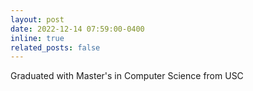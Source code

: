 ```yaml
---
layout: post
date: 2022-12-14 07:59:00-0400
inline: true
related_posts: false
---
```


Graduated with Master's in Computer Science from USC